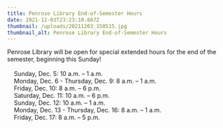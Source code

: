 ```yaml
---
title: Penrose Library End-of-Semester Hours
date: 2021-12-03T23:23:10.667Z
thumbnail: /uploads/20211203_150515.jpg
thumbnail_alt: Penrose Library End-of-Semester Hours
---
```

Penrose Library will be open for special extended hours for the end of the semester, beginning this Sunday!\
\
    Sunday, Dec. 5: 10 a.m. – 1 a.m.\
    Monday, Dec. 6 - Thursday, Dec. 9: 8 a.m. – 1 a.m.\
    Friday, Dec. 10: 8 a.m. – 6 p.m.\
    Saturday, Dec. 11: 10 a.m. – 6 p.m.\
    Sunday, Dec. 12: 10 a.m. – 1 a.m.\
    Monday, Dec. 13 - Thursday, Dec. 16: 8 a.m. – 1 a.m.\
    Friday, Dec. 17: 8 a.m. – 5 p.m.